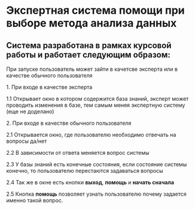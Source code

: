 # Экспертная система помощи при выборе метода анализа данных
## Система разработана в рамках курсовой работы и работает следующим образом:
<p> При запуске пользователь может зайти в качетсве эксперта или в качестве обычного пользователя </p>
<p>1. При входе в качестве эксперта</p>
    <p>1.1 Открывает окно в котором содержится база знаний, эксперт может проводить изменения в базе, тем самым меняя экспертную систему (еще не доделано)</p>
<p> 2. При входе в качестве обычного пользователя</p>
<p> 2.1 Открывается окно, где пользователю необходимо отвечать на вопросы да/нет </p>
<p> 2.2 В зависимости от ответа меняется вопрос системы </p>
<p> 2.3 У базы знаний есть конечные состояния, если состояние системы конечно, то пользователю перестаются задаваться вопросы </p>
<p> 2.4 Так же в окне есть кнопки <b>выход</b>, <b>помощь</b> и <b>начать сначала</b></p>
<p> 2.5 Кнопка <b>помощь</b> позволяет узнать пользователю почему задается именно такой вопрос. </p>
